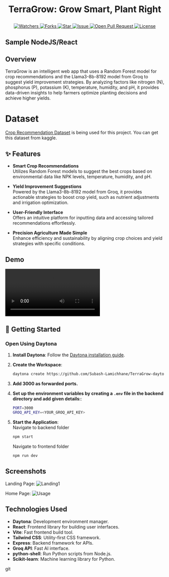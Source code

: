 <!-- This repository contains a README file sample for Daytona Samples and the MIT License.

It can be used as a template to create sample repositories that can be added into [Daytona](https://github.com/daytonaio/daytona).

Once you finish your sample and it gets merged, you can open a PR in the Daytona repo and submit the sample into the [index file](https://github.com/daytonaio/daytona/blob/main/hack/samples/index.json). -->

# <p align="center">TerraGrow: Grow Smart, Plant Right</p>
<p align="center">
    <a href="https://github.com/Subash-Lamichhane/TerraGrow-daytona" target="blank">
        <img src="https://img.shields.io/github/watchers/Subash-Lamichhane/TerraGrow-daytona?style=for-the-badge&logo=appveyor" alt="Watchers"/>
    </a>
    <a href="https://github.com/Subash-Lamichhane/TerraGrow-daytona/fork" target="blank">
        <img src="https://img.shields.io/github/forks/Subash-Lamichhane/TerraGrow-daytona?style=for-the-badge&logo=appveyor" alt="Forks"/>
    </a>
    <a href="https://github.com/Subash-Lamichhane/TerraGrow-daytona/stargazers" target="blank">
        <img src="https://img.shields.io/github/stars/Subash-Lamichhane/TerraGrow-daytona?style=for-the-badge&logo=appveyor" alt="Star"/>
    </a>
    <a href="https://github.com/Subash-Lamichhane/TerraGrow-daytona/issues" target="blank">
        <img src="https://img.shields.io/github/issues/Subash-Lamichhane/TerraGrow-daytona?style=for-the-badge&logo=appveyor" alt="Issue"/>
    </a>
    <a href="https://github.com/Subash-Lamichhane/TerraGrow-daytona/pulls" target="blank">
        <img src="https://img.shields.io/github/issues-pr/Subash-Lamichhane/TerraGrow-daytona?style=for-the-badge&logo=appveyor" alt="Open Pull Request"/>
    </a>
    <a href="https://github.com/Subash-Lamichhane/TerraGrow-daytona/blob/master/LICENSE" target="blank">
        <img src="https://img.shields.io/github/license/Subash-Lamichhane/TerraGrow-daytona?style=for-the-badge&logo=appveyor" alt="License" />
    </a>
</p>

## Sample NodeJS/React

## Overview
TerraGrow is an intelligent web app that uses a Random Forest model for crop recommendations and the Llama3-8b-8192 model from Groq to suggest yield improvement strategies. By analyzing factors like nitrogen (N), phosphorus (P), potassium (K), temperature, humidity, and pH, it provides data-driven insights to help farmers optimize planting decisions and achieve higher yields.


# Dataset 
[Crop Recommendation Dataset](https://www.kaggle.com/datasets/atharvaingle/crop-recommendation-dataset) is being used for this project. You can get this dataset from kaggle.

## ✨ Features  

<!-- List of sample features (e.g. realtime chat app, standardized development environment with devcontainers) -->
- **Smart Crop Recommendations**  
  Utilizes Random Forest models to suggest the best crops based on environmental data like NPK levels, temperature, humidity, and pH.

- **Yield Improvement Suggestions**  
  Powered by the Llama3-8b-8192 model from Groq, it provides actionable strategies to boost crop yield, such as nutrient adjustments and irrigation optimization.

- **User-Friendly Interface**  
  Offers an intuitive platform for inputting data and accessing tailored recommendations effortlessly.

- **Precision Agriculture Made Simple**  
  Enhance efficiency and sustainability by aligning crop choices and yield strategies with specific conditions.

## Demo
<video src="https://github.com/user-attachments/assets/9c0cd84e-a9d7-4786-8ed4-a6ad8abd4f90"></video>

## 🚀 Getting Started  

### Open Using Daytona  

1. **Install Daytona**: Follow the [Daytona installation guide](https://www.daytona.io/docs/installation/installation/).  
2. **Create the Workspace**:  
   ```bash  
   daytona create https://github.com/Subash-Lamichhane/TerraGrow-daytona
   ```  

3. **Add 3000 as forwarded ports.**
3. **Set up the environment variables by creating a ```.env``` file in the backend directory and add given details:**: 
   ```bash  
   PORT=3000
   GROQ_API_KEY=<YOUR_GROQ_API_KEY>
   ```  

4. **Start the Application**:  
   Navigate to backend folder 
      ```bash  
      npm start
      ```  
   Navigate to frontend folder 
      ```bash  
      npm run dev
      ```  



## Screenshots

Landing Page:
![Landing1](https://github.com/user-attachments/assets/9d3c0da3-c14a-4c71-8af9-c40c8aa71f6b)

Home Page:
![Usage](https://github.com/user-attachments/assets/22574a79-71ca-4eed-af90-d2a46475ff7c)

## Technologies Used

- **Daytona**: Development environment manager.  
- **React**: Frontend library for building user interfaces.  
- **Vite**: Fast frontend build tool.  
- **Tailwind CSS**: Utility-first CSS framework.  
- **Express**: Backend framework for APIs.  
- **Groq API**: Fast AI interface.
- **python-shell**: Run Python scripts from Node.js.  
- **Scikit-learn**: Machine learning library for Python.  

git